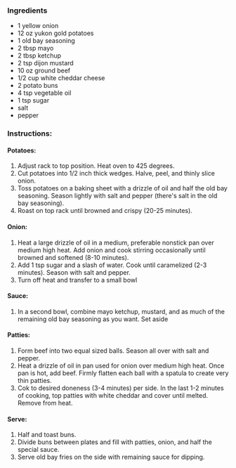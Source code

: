 ### Ingredients
- 1 yellow onion
- 12 oz yukon gold potatoes
- 1 old bay seasoning
- 2 tbsp mayo
- 2 tbsp ketchup
- 2 tsp dijon mustard
- 10 oz ground beef
- 1/2 cup white cheddar cheese
- 2 potato buns
- 4 tsp vegetable oil
- 1 tsp sugar
- salt
- pepper

### Instructions:
#### Potatoes:
1. Adjust rack to top position. Heat oven to 425 degrees.
2. Cut potatoes into 1/2 inch thick wedges. Halve, peel, and thinly slice onion.
3. Toss potatoes on a baking sheet with a drizzle of oil and half the old bay seasoning. Season lightly with salt and pepper (there's salt in the old bay seasoning).
4. Roast on top rack until browned and crispy (20-25 minutes).

#### Onion:
1. Heat a large drizzle of oil in a medium, preferable nonstick pan over medium high heat. Add onion and cook stirring occasionally until browned and softened (8-10 minutes).
2. Add 1 tsp sugar and a slash of water. Cook until caramelized (2-3 minutes). Season with salt and pepper.
3. Turn off heat and transfer to a small bowl

#### Sauce:
1. In a second bowl, combine mayo ketchup, mustard, and as much of the remaining old bay seasoning as you want. Set aside

#### Patties:
1. Form beef into two equal sized balls. Season all over with salt and pepper.
2. Heat a drizzle of oil in pan used for onion over medium high heat. Once pan is hot, add beef. Firmly flatten each ball with a spatula to create very thin patties.
3. Cok to desired doneness (3-4 minutes) per side. In the last 1-2 minutes of cooking, top patties with white cheddar and cover until melted. Remove from heat.

#### Serve:
1. Half and toast buns.
2. Divide buns between plates and fill with patties, onion, and half the special sauce.
3. Serve old bay fries on the side with remaining sauce for dipping.

